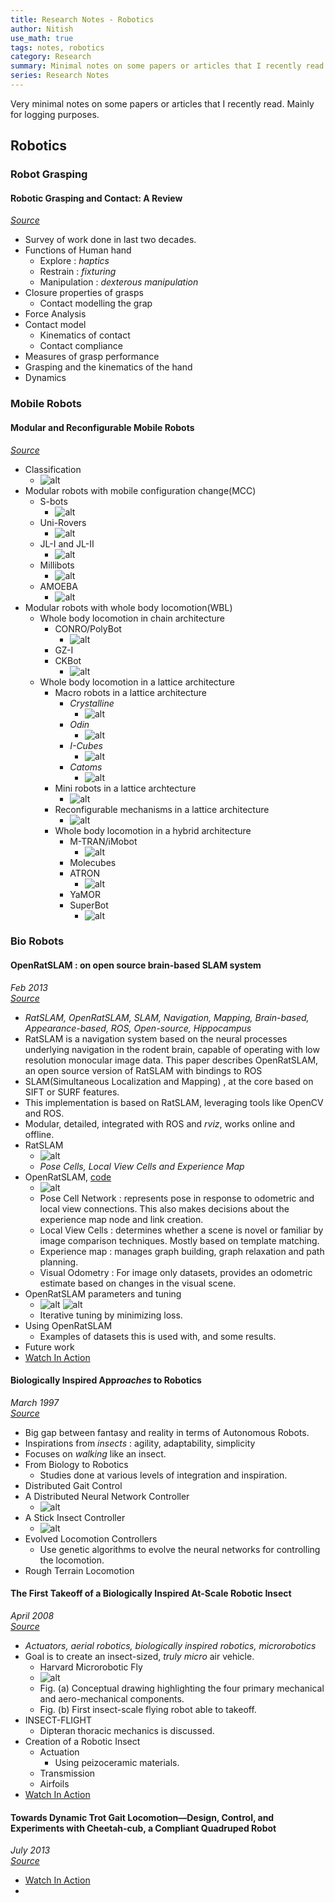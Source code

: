 ```yaml
---
title: Research Notes - Robotics
author: Nitish
use_math: true
tags: notes, robotics
category: Research
summary: Minimal notes on some papers or articles that I recently read. Mainly for logging.
series: Research Notes
---
```


Very minimal notes on some papers or articles that I recently read. Mainly for logging purposes.

## **Robotics**

### **Robot Grasping**

#### **Robotic Grasping and Contact: A Review**   
[*Source*](https://pdfs.semanticscholar.org/54f8/8557554d9a4e517f301cb170bd50cbe4cfc9.pdf)   

* Survey of work done in last two decades.
* Functions of Human hand 
    * Explore : *haptics*
    * Restrain : *fixturing*
    * Manipulation : *dexterous manipulation*
* Closure properties of grasps
    * Contact modelling the grap
* Force Analysis
* Contact model
    * Kinematics of contact
    * Contact compliance
* Measures of grasp performance
* Grasping and the kinematics of the hand
* Dynamics

### **Mobile Robots**
#### **Modular and Reconfigurable Mobile Robots**   
[*Source*](http://128.173.188.245/publications/J13_Modular_Robots_JRAS.pdf)   

* Classification
    * ![alt](/images/papers/modularBots1.jpg)
* Modular robots with mobile configuration change(MCC)
    * S-bots
        * ![alt](/images/papers/modularBots2.jpg)
    * Uni-Rovers
        * ![alt](/images/papers/modularBots3.jpg)
    * JL-I and JL-II
        * ![alt](/images/papers/modularBots4.jpg)
    * Millibots
        * ![alt](/images/papers/modularBots5.jpg)
    * AMOEBA
        * ![alt](/images/papers/modularBots6.jpg)
* Modular robots with whole body locomotion(WBL)
    * Whole body locomotion in chain architecture
        * CONRO/PolyBot
            * ![alt](/images/papers/modularBots7.jpg)
        * GZ-I
        * CKBot
            * ![alt](/images/papers/modularBots8.jpg)
    * Whole body locomotion in a lattice architecture
        * Macro robots in a lattice architecture
            * *Crystalline*
                * ![alt](/images/papers/modularBots9.jpg)
            * *Odin*      
                * ![alt](/images/papers/modularBots10.jpg)
            * *I-Cubes*
                * ![alt](/images/papers/modularBots11.jpg)
            * *Catoms*
                * ![alt](/images/papers/modularBots12.jpg)
        * Mini robots in a lattice archtecture
            * ![alt](/images/papers/modularBots13.jpg)
        * Reconfigurable mechanisms in a lattice architecture
            * ![alt](/images/papers/modularBots14.jpg)
        * Whole body locomotion in a hybrid architecture
            * M-TRAN/iMobot
                * ![alt](/images/papers/modularBots15.jpg)
            * Molecubes
            * ATRON
                * ![alt](/images/papers/modularBots16.jpg)
            * YaMOR
            * SuperBot
                * ![alt](/images/papers/modularBots17.jpg)

### **Bio Robots**

#### **OpenRatSLAM : on open source brain-based SLAM system**   
*Feb 2013*   
[*Source*](http://static.springer.com/sgw/documents/1388513/application/pdf/10-3.pdf)    

* *RatSLAM, OpenRatSLAM, SLAM, Navigation, Mapping, Brain-based, Appearance-based, ROS, Open-source, Hippocampus*
* RatSLAM is a navigation system based on the neural processes underlying navigation in the rodent brain, capable of operating with low resolution monocular image data. This paper describes OpenRatSLAM, an open source version of RatSLAM with bindings to ROS   
* SLAM(Simultaneous Localization and Mapping) , at the core based on SIFT or SURF features.
* This implementation is based on RatSLAM, leveraging tools like OpenCV and ROS. 
* Modular, detailed, integrated with ROS and *rviz*, works online and offline.
* RatSLAM
    * ![alt](/images/papers/ratSlam1.jpg)
    * *Pose Cells, Local View Cells and Experience Map*
* OpenRatSLAM, [code](https://code.google.com/archive/p/ratslam)
    * ![alt](/images/papers/ratSlam2.jpg)
    * Pose Cell Network : represents pose in response to odometric and local view connections. This also makes decisions about the experience map node and link creation.
    * Local View Cells : determines whether a scene is novel or familiar by image comparison techniques. Mostly based on template matching.
    * Experience map : manages graph building, graph relaxation and path planning.
    * Visual Odometry : For image only datasets, provides an odometric estimate based on changes in the visual scene. 
* OpenRatSLAM parameters and tuning
    * ![alt](/images/papers/ratSlam3.jpg) ![alt](/images/papers/ratSlam4.jpg)
    * Iterative tuning by minimizing loss.
* Using OpenRatSLAM
    * Examples of datasets this is used with, and some results.
* Future work
* [Watch In Action](https://www.youtube.com/watch?v=-0XSUi69Yvs)
    
#### **Biologically Inspired App*roaches* to Robotics**   
*March 1997*   
[*Source*](http://pdfs.semanticscholar.org/501b/9eb3c085a66abe4bdd56043fc802c21d0526.pdf)   

* Big gap between fantasy and reality in terms of Autonomous Robots.
* Inspirations from *insects* : agility, adaptability, simplicity
* Focuses on *walking* like an insect.
* From Biology to Robotics
    * Studies done at various levels of integration and inspiration.
* Distributed Gait Control
* A Distributed Neural Network Controller
    * ![alt](/images/papers/bioRobots1.jpg)
* A Stick Insect Controller
    * ![alt](/images/papers/bioRobots2.jpg)
* Evolved Locomotion Controllers
    * Use genetic algorithms to evolve the neural networks for controlling the locomotion.
* Rough Terrain Locomotion

#### **The First Takeoff of a Biologically Inspired At-Scale Robotic Insect**   
*April 2008*   
[*Source*](http://www.micro.seas.harvard.edu/papers/TRO08_Wood.pdf)    

* *Actuators, aerial robotics, biologically inspired robotics, microrobotics*
* Goal is to create an insect-sized, *truly micro* air vehicle.
    * Harvard Microrobotic Fly
    * ![alt](/images/papers/insect1.jpg)
    * Fig. (a) Conceptual drawing highlighting the four primary mechanical and aero-mechanical components.   
    * Fig. (b) First insect-scale flying robot able to takeoff.
* INSECT-FLIGHT
    * Dipteran thoracic mechanics is discussed.
* Creation of a Robotic Insect
    * Actuation
        * Using peizoceramic materials.
    * Transmission
    * Airfoils 
* [Watch In Action](https://www.youtube.com/watch?v=olqaMw8bIb8)

#### **Towards Dynamic Trot Gait Locomotion—Design, Control, and Experiments with Cheetah-cub, a Compliant Quadruped Robot**   
*July 2013*   
[*Source*](https://infoscience.epfl.ch/record/184991/files/Draft1sprowitz2013.pdf)    

* [Watch In Action](https://www.youtube.com/watch?v=_luhn7TLfWU)
* 


